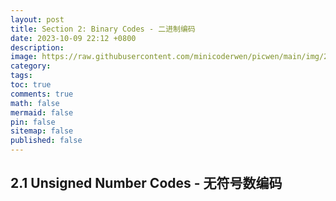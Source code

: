 ```yaml
---
layout: post
title: Section 2: Binary Codes - 二进制编码
date: 2023-10-09 22:12 +0800
description: 
image: https://raw.githubusercontent.com/minicoderwen/picwen/main/img/2023-10-09-1696863003.jpg
category: 
tags: 
toc: true
comments: true
math: false
mermaid: false
pin: false
sitemap: false
published: false
---
```


## 2.1 Unsigned Number Codes - 无符号数编码

 
